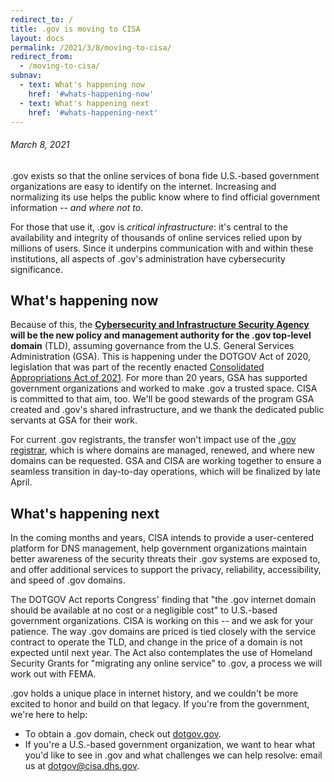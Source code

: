 ```yaml
---
redirect_to: /
title: .gov is moving to CISA
layout: docs
permalink: /2021/3/8/moving-to-cisa/
redirect_from:
  - /moving-to-cisa/
subnav:
  - text: What's happening now
    href: '#whats-happening-now'
  - text: What's happening next
    href: '#whats-happening-next'
---
```

###### March 8, 2021

.gov exists so that the online services of bona fide U.S.-based government organizations are easy to identify on the internet. Increasing and normalizing its use helps the public know where to find official government information -- *and where not to*.

For those that use it, .gov is *critical infrastructure*: it's central to the availability and integrity of thousands of online services relied upon by millions of users. Since it underpins communication with and within these institutions, all aspects of .gov's administration have cybersecurity significance.

## What's happening now

Because of this, the **[Cybersecurity and Infrastructure Security Agency](https://cisa.gov) will be the new policy and management authority for the .gov top-level domain** (TLD), assuming governance from the U.S. General Services Administration (GSA). This is happening under the DOTGOV Act of 2020, legislation that was part of the recently enacted [Consolidated Appropriations Act of 2021](https://www.congress.gov/bill/116th-congress/house-bill/133/text/enr#:~:text=dotgov). For more than 20 years, GSA has supported government organizations and worked to make .gov a trusted space. CISA is committed to that aim, too. We'll be good stewards of the program GSA created and .gov's shared infrastructure, and we thank the dedicated public servants at GSA for their work.

For current .gov registrants, the transfer won't impact use of the [.gov registrar](https://domains.dotgov.gov/), which is where domains are managed, renewed, and where new domains can be requested. GSA and CISA are working together to ensure a seamless transition in day-to-day operations, which will be finalized by late April.

## What's happening next

In the coming months and years, CISA intends to provide a user-centered platform for DNS management, help government organizations maintain better awareness of the security threats their .gov systems are exposed to, and offer additional services to support the privacy, reliability, accessibility, and speed of .gov domains.

The DOTGOV Act reports Congress' finding that "the .gov internet domain should be available at no cost or a negligible cost" to U.S.-based government organizations. CISA is working on this -- and we ask for your patience. The way .gov domains are priced is tied closely with the service contract to operate the TLD, and change in the price of a domain is not expected until next year. The Act also contemplates the use of Homeland Security Grants for "migrating any online service" to .gov, a process we will work out with FEMA.

.gov holds a unique place in internet history, and we couldn't be more excited to honor and build on that legacy. If you're from the government, we're here to help:

-   To obtain a .gov domain, check out [dotgov.gov](https://home.dotgov.gov/registration/).
-   If you're a U.S.-based government organization, we want to hear what you'd like to see in .gov and what challenges we can help resolve: email us at <dotgov@cisa.dhs.gov>.
